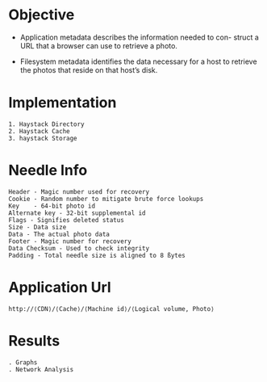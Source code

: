 # Objective
 * Application metadata describes the information needed to con- struct a URL that a browser can use to retrieve a photo.

 * Filesystem metadata identifies the data necessary for a host to retrieve the photos that reside on that host’s disk.

# Implementation
    1. Haystack Directory
    2. Haystack Cache
    3. haystack Storage

# Needle Info
    Header - Magic number used for recovery
    Cookie - Random number to mitigate brute force lookups
    Key    - 64-bit photo id
    Alternate key - 32-bit supplemental id
    Flags - Signifies deleted status
    Size - Data size
    Data - The actual photo data
    Footer - Magic number for recovery
    Data Checksum - Used to check integrity
    Padding - Total needle size is aligned to 8 ßytes

# Application Url
 ```
 http://⟨CDN⟩/⟨Cache⟩/⟨Machine id⟩/⟨Logical volume, Photo⟩
 ```


# Results
    . Graphs
    . Network Analysis